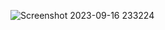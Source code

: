 
![Screenshot 2023-09-16 233224](https://github.com/Ahmad61-6/Ostad_Flutter_Course/assets/130034466/45ab9f9f-75b9-4d84-9346-545255efb1c4)

